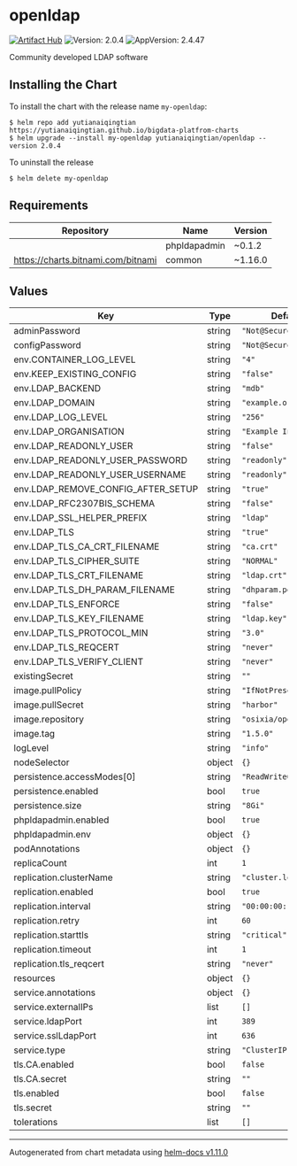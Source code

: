 # openldap

[![Artifact Hub](https://img.shields.io/endpoint?url=https://artifacthub.io/badge/repository/openldap)](https://artifacthub.io/packages/helm/bigdata-charts/openldap) ![Version: 2.0.4](https://img.shields.io/badge/Version-2.0.4-informational?style=flat-square) ![AppVersion: 2.4.47](https://img.shields.io/badge/AppVersion-2.4.47-informational?style=flat-square)

Community developed LDAP software

## Installing the Chart

To install the chart with the release name `my-openldap`:

```console
$ helm repo add yutianaiqingtian https://yutianaiqingtian.github.io/bigdata-platfrom-charts
$ helm upgrade --install my-openldap yutianaiqingtian/openldap --version 2.0.4
```
To uninstall the release

```console
$ helm delete my-openldap
```

## Requirements

| Repository | Name | Version |
|------------|------|---------|
|  | phpldapadmin | ~0.1.2 |
| https://charts.bitnami.com/bitnami | common | ~1.16.0 |

## Values

| Key | Type | Default | Description |
|-----|------|---------|-------------|
| adminPassword | string | `"Not@SecurePassw0rd"` |  |
| configPassword | string | `"Not@SecurePassw0rd"` |  |
| env.CONTAINER_LOG_LEVEL | string | `"4"` |  |
| env.KEEP_EXISTING_CONFIG | string | `"false"` |  |
| env.LDAP_BACKEND | string | `"mdb"` |  |
| env.LDAP_DOMAIN | string | `"example.org"` |  |
| env.LDAP_LOG_LEVEL | string | `"256"` |  |
| env.LDAP_ORGANISATION | string | `"Example Inc."` |  |
| env.LDAP_READONLY_USER | string | `"false"` |  |
| env.LDAP_READONLY_USER_PASSWORD | string | `"readonly"` |  |
| env.LDAP_READONLY_USER_USERNAME | string | `"readonly"` |  |
| env.LDAP_REMOVE_CONFIG_AFTER_SETUP | string | `"true"` |  |
| env.LDAP_RFC2307BIS_SCHEMA | string | `"false"` |  |
| env.LDAP_SSL_HELPER_PREFIX | string | `"ldap"` |  |
| env.LDAP_TLS | string | `"true"` |  |
| env.LDAP_TLS_CA_CRT_FILENAME | string | `"ca.crt"` |  |
| env.LDAP_TLS_CIPHER_SUITE | string | `"NORMAL"` |  |
| env.LDAP_TLS_CRT_FILENAME | string | `"ldap.crt"` |  |
| env.LDAP_TLS_DH_PARAM_FILENAME | string | `"dhparam.pem"` |  |
| env.LDAP_TLS_ENFORCE | string | `"false"` |  |
| env.LDAP_TLS_KEY_FILENAME | string | `"ldap.key"` |  |
| env.LDAP_TLS_PROTOCOL_MIN | string | `"3.0"` |  |
| env.LDAP_TLS_REQCERT | string | `"never"` |  |
| env.LDAP_TLS_VERIFY_CLIENT | string | `"never"` |  |
| existingSecret | string | `""` |  |
| image.pullPolicy | string | `"IfNotPresent"` |  |
| image.pullSecret | string | `"harbor"` |  |
| image.repository | string | `"osixia/openldap"` |  |
| image.tag | string | `"1.5.0"` |  |
| logLevel | string | `"info"` |  |
| nodeSelector | object | `{}` |  |
| persistence.accessModes[0] | string | `"ReadWriteOnce"` |  |
| persistence.enabled | bool | `true` |  |
| persistence.size | string | `"8Gi"` |  |
| phpldapadmin.enabled | bool | `true` |  |
| phpldapadmin.env | object | `{}` |  |
| podAnnotations | object | `{}` |  |
| replicaCount | int | `1` |  |
| replication.clusterName | string | `"cluster.local"` |  |
| replication.enabled | bool | `true` |  |
| replication.interval | string | `"00:00:00:10"` |  |
| replication.retry | int | `60` |  |
| replication.starttls | string | `"critical"` |  |
| replication.timeout | int | `1` |  |
| replication.tls_reqcert | string | `"never"` |  |
| resources | object | `{}` |  |
| service.annotations | object | `{}` |  |
| service.externalIPs | list | `[]` |  |
| service.ldapPort | int | `389` |  |
| service.sslLdapPort | int | `636` |  |
| service.type | string | `"ClusterIP"` |  |
| tls.CA.enabled | bool | `false` |  |
| tls.CA.secret | string | `""` |  |
| tls.enabled | bool | `false` |  |
| tls.secret | string | `""` |  |
| tolerations | list | `[]` |  |

----------------------------------------------
Autogenerated from chart metadata using [helm-docs v1.11.0](https://github.com/norwoodj/helm-docs/releases/v1.11.0)